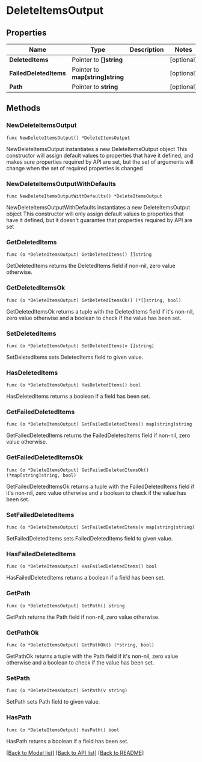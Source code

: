 # DeleteItemsOutput

## Properties

Name | Type | Description | Notes
------------ | ------------- | ------------- | -------------
**DeletedItems** | Pointer to **[]string** |  | [optional] 
**FailedDeletedItems** | Pointer to **map[string]string** |  | [optional] 
**Path** | Pointer to **string** |  | [optional] 

## Methods

### NewDeleteItemsOutput

`func NewDeleteItemsOutput() *DeleteItemsOutput`

NewDeleteItemsOutput instantiates a new DeleteItemsOutput object
This constructor will assign default values to properties that have it defined,
and makes sure properties required by API are set, but the set of arguments
will change when the set of required properties is changed

### NewDeleteItemsOutputWithDefaults

`func NewDeleteItemsOutputWithDefaults() *DeleteItemsOutput`

NewDeleteItemsOutputWithDefaults instantiates a new DeleteItemsOutput object
This constructor will only assign default values to properties that have it defined,
but it doesn't guarantee that properties required by API are set

### GetDeletedItems

`func (o *DeleteItemsOutput) GetDeletedItems() []string`

GetDeletedItems returns the DeletedItems field if non-nil, zero value otherwise.

### GetDeletedItemsOk

`func (o *DeleteItemsOutput) GetDeletedItemsOk() (*[]string, bool)`

GetDeletedItemsOk returns a tuple with the DeletedItems field if it's non-nil, zero value otherwise
and a boolean to check if the value has been set.

### SetDeletedItems

`func (o *DeleteItemsOutput) SetDeletedItems(v []string)`

SetDeletedItems sets DeletedItems field to given value.

### HasDeletedItems

`func (o *DeleteItemsOutput) HasDeletedItems() bool`

HasDeletedItems returns a boolean if a field has been set.

### GetFailedDeletedItems

`func (o *DeleteItemsOutput) GetFailedDeletedItems() map[string]string`

GetFailedDeletedItems returns the FailedDeletedItems field if non-nil, zero value otherwise.

### GetFailedDeletedItemsOk

`func (o *DeleteItemsOutput) GetFailedDeletedItemsOk() (*map[string]string, bool)`

GetFailedDeletedItemsOk returns a tuple with the FailedDeletedItems field if it's non-nil, zero value otherwise
and a boolean to check if the value has been set.

### SetFailedDeletedItems

`func (o *DeleteItemsOutput) SetFailedDeletedItems(v map[string]string)`

SetFailedDeletedItems sets FailedDeletedItems field to given value.

### HasFailedDeletedItems

`func (o *DeleteItemsOutput) HasFailedDeletedItems() bool`

HasFailedDeletedItems returns a boolean if a field has been set.

### GetPath

`func (o *DeleteItemsOutput) GetPath() string`

GetPath returns the Path field if non-nil, zero value otherwise.

### GetPathOk

`func (o *DeleteItemsOutput) GetPathOk() (*string, bool)`

GetPathOk returns a tuple with the Path field if it's non-nil, zero value otherwise
and a boolean to check if the value has been set.

### SetPath

`func (o *DeleteItemsOutput) SetPath(v string)`

SetPath sets Path field to given value.

### HasPath

`func (o *DeleteItemsOutput) HasPath() bool`

HasPath returns a boolean if a field has been set.


[[Back to Model list]](../README.md#documentation-for-models) [[Back to API list]](../README.md#documentation-for-api-endpoints) [[Back to README]](../README.md)


